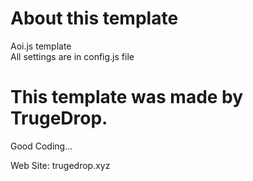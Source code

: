 # About this template
Aoi.js template <br>
All settings are in config.js file

# This template was made by TrugeDrop.
Good Coding...

Web Site: trugedrop.xyz
